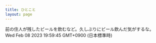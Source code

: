 ```yaml
---
title: ひとこと
layout: page
---
```

<div class="box" dt="1675853985239">
  前の住人が残したビールを飲むなど。久しぶりにビール飲んだ気がするな。
  <div class="content is-small">Wed Feb 08 2023 19:59:45 GMT+0900 (日本標準時)</div>
</div>